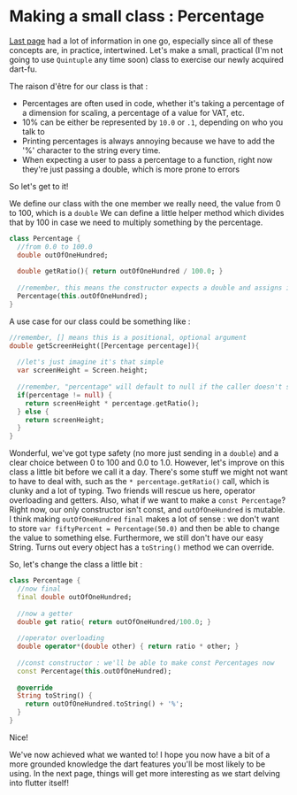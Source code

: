 # Making a small class : Percentage

[Last page](dart_basics.md) had a lot of information in one go, especially since all of these concepts are, in practice, intertwined.
Let's make a small, practical (I'm not going to use `Quintuple` any time soon) class to exercise our newly acquired dart-fu.

The raison d'être for our class is that : 

- Percentages are often used in code, whether it's taking a percentage of a dimension for scaling, a percentage of a value for VAT, etc.
- 10% can be either be represented by `10.0` or `.1`, depending on who you talk to
- Printing percentages is always annoying because we have to add the '%' character to the string every time.
- When expecting a user to pass a percentage to a function, right now they're just passing a double, which is more prone to errors

So let's get to it!

We define our class with the one member we really need, the value from 0 to 100, which is a `double`
We can define a little helper method which divides that by 100 in case we need to multiply something by the percentage.

```dart
class Percentage {
  //from 0.0 to 100.0
  double outOfOneHundred; 
  
  double getRatio(){ return outOfOneHundred / 100.0; }
  
  //remember, this means the constructor expects a double and assigns it to "outOfOneHundred"
  Percentage(this.outOfOneHundred);
}
```

A use case for our class could be something like : 

```dart
//remember, [] means this is a positional, optional argument
double getScreenHeight([Percentage percentage]){ 
  
  //let's just imagine it's that simple
  var screenHeight = Screen.height; 
  
  //remember, "percentage" will default to null if the caller doesn't specify
  if(percentage != null) {
    return screenHeight * percentage.getRatio();
  } else {
    return screenHeight;
  }
}
```

Wonderful, we've got type safety (no more just sending in a `double`) and a clear choice between 0 to 100 and 0.0 to 1.0.
However, let's improve on this class a little bit before we call it a day. There's some stuff we might not want to have to deal with, such as the `* percentage.getRatio()` call, which is clunky and a lot of typing. Two friends will rescue us here, operator overloading and getters.
Also, what if we want to make a `const Percentage`? Right now, our only constructor isn't const, and `outOfOneHundred` is mutable. I think making `outOfOneHundred` `final` makes a lot of sense : we don't want to store `var fiftyPercent = Percentage(50.0)` and then be able to change the value to something else.
Furthermore, we still don't have our easy String. Turns out every object has a `toString()` method we can override.

So, let's change the class a little bit :

```dart
class Percentage {
  //now final
  final double outOfOneHundred; 
  
  //now a getter 
  double get ratio{ return outOfOneHundred/100.0; }
  
  //operator overloading
  double operator*(double other) { return ratio * other; }
  
  //const constructor : we'll be able to make const Percentages now
  const Percentage(this.outOfOneHundred);
  
  @override
  String toString() {
    return outOfOneHundred.toString() + '%';
  }
}
```

Nice!

We've now achieved what we wanted to! I hope you now have a bit of a more grounded knowledge the dart features you'll be most likely to be using. In the next page, things will get more interesting as we start delving into flutter itself! 
